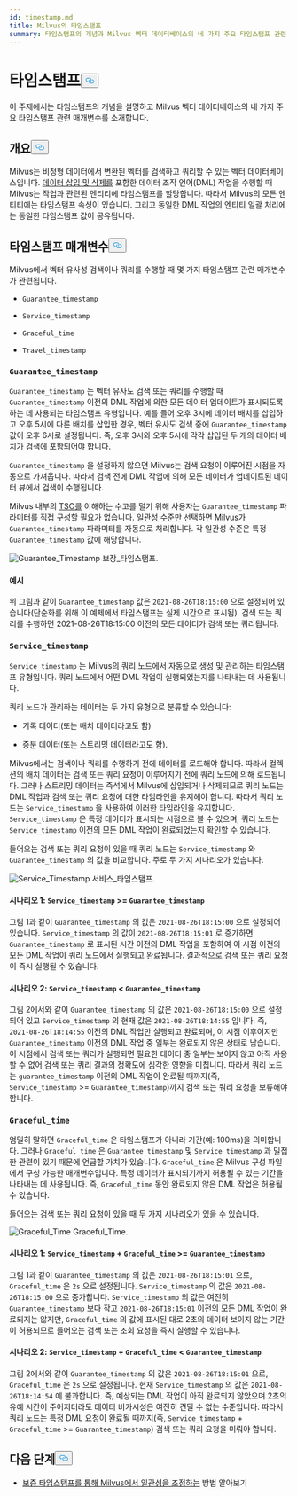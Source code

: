 ```yaml
---
id: timestamp.md
title: Milvus의 타임스탬프
summary: 타임스탬프의 개념과 Milvus 벡터 데이터베이스의 네 가지 주요 타임스탬프 관련 매개변수에 대해 알아보세요.
---
```

<h1 id="Timestamp" class="common-anchor-header">타임스탬프<button data-href="#Timestamp" class="anchor-icon" translate="no">
      <svg translate="no"
        aria-hidden="true"
        focusable="false"
        height="20"
        version="1.1"
        viewBox="0 0 16 16"
        width="16"
      >
        <path
          fill="#0092E4"
          fill-rule="evenodd"
          d="M4 9h1v1H4c-1.5 0-3-1.69-3-3.5S2.55 3 4 3h4c1.45 0 3 1.69 3 3.5 0 1.41-.91 2.72-2 3.25V8.59c.58-.45 1-1.27 1-2.09C10 5.22 8.98 4 8 4H4c-.98 0-2 1.22-2 2.5S3 9 4 9zm9-3h-1v1h1c1 0 2 1.22 2 2.5S13.98 12 13 12H9c-.98 0-2-1.22-2-2.5 0-.83.42-1.64 1-2.09V6.25c-1.09.53-2 1.84-2 3.25C6 11.31 7.55 13 9 13h4c1.45 0 3-1.69 3-3.5S14.5 6 13 6z"
        ></path>
      </svg>
    </button></h1><p>이 주제에서는 타임스탬프의 개념을 설명하고 Milvus 벡터 데이터베이스의 네 가지 주요 타임스탬프 관련 매개변수를 소개합니다.</p>
<h2 id="Overview" class="common-anchor-header">개요<button data-href="#Overview" class="anchor-icon" translate="no">
      <svg translate="no"
        aria-hidden="true"
        focusable="false"
        height="20"
        version="1.1"
        viewBox="0 0 16 16"
        width="16"
      >
        <path
          fill="#0092E4"
          fill-rule="evenodd"
          d="M4 9h1v1H4c-1.5 0-3-1.69-3-3.5S2.55 3 4 3h4c1.45 0 3 1.69 3 3.5 0 1.41-.91 2.72-2 3.25V8.59c.58-.45 1-1.27 1-2.09C10 5.22 8.98 4 8 4H4c-.98 0-2 1.22-2 2.5S3 9 4 9zm9-3h-1v1h1c1 0 2 1.22 2 2.5S13.98 12 13 12H9c-.98 0-2-1.22-2-2.5 0-.83.42-1.64 1-2.09V6.25c-1.09.53-2 1.84-2 3.25C6 11.31 7.55 13 9 13h4c1.45 0 3-1.69 3-3.5S14.5 6 13 6z"
        ></path>
      </svg>
    </button></h2><p>Milvus는 비정형 데이터에서 변환된 벡터를 검색하고 쿼리할 수 있는 벡터 데이터베이스입니다. <a href="https://milvus.io/docs/v2.1.x/data_processing.md">데이터 삽입 및 삭제를</a> 포함한 데이터 조작 언어(DML) 작업을 수행할 때 Milvus는 작업과 관련된 엔티티에 타임스탬프를 할당합니다. 따라서 Milvus의 모든 엔티티에는 타임스탬프 속성이 있습니다. 그리고 동일한 DML 작업의 엔티티 일괄 처리에는 동일한 타임스탬프 값이 공유됩니다.</p>
<h2 id="Timestamp-parameters" class="common-anchor-header">타임스탬프 매개변수<button data-href="#Timestamp-parameters" class="anchor-icon" translate="no">
      <svg translate="no"
        aria-hidden="true"
        focusable="false"
        height="20"
        version="1.1"
        viewBox="0 0 16 16"
        width="16"
      >
        <path
          fill="#0092E4"
          fill-rule="evenodd"
          d="M4 9h1v1H4c-1.5 0-3-1.69-3-3.5S2.55 3 4 3h4c1.45 0 3 1.69 3 3.5 0 1.41-.91 2.72-2 3.25V8.59c.58-.45 1-1.27 1-2.09C10 5.22 8.98 4 8 4H4c-.98 0-2 1.22-2 2.5S3 9 4 9zm9-3h-1v1h1c1 0 2 1.22 2 2.5S13.98 12 13 12H9c-.98 0-2-1.22-2-2.5 0-.83.42-1.64 1-2.09V6.25c-1.09.53-2 1.84-2 3.25C6 11.31 7.55 13 9 13h4c1.45 0 3-1.69 3-3.5S14.5 6 13 6z"
        ></path>
      </svg>
    </button></h2><p>Milvus에서 벡터 유사성 검색이나 쿼리를 수행할 때 몇 가지 타임스탬프 관련 매개변수가 관련됩니다.</p>
<ul>
<li><p><code translate="no">Guarantee_timestamp</code></p></li>
<li><p><code translate="no">Service_timestamp</code></p></li>
<li><p><code translate="no">Graceful_time</code></p></li>
<li><p><code translate="no">Travel_timestamp</code></p></li>
</ul>
<h3 id="Guaranteetimestamp" class="common-anchor-header"><code translate="no">Guarantee_timestamp</code></h3><p><code translate="no">Guarantee_timestamp</code> 는 벡터 유사도 검색 또는 쿼리를 수행할 때 <code translate="no">Guarantee_timestamp</code> 이전의 DML 작업에 의한 모든 데이터 업데이트가 표시되도록 하는 데 사용되는 타임스탬프 유형입니다. 예를 들어 오후 3시에 데이터 배치를 삽입하고 오후 5시에 다른 배치를 삽입한 경우, 벡터 유사도 검색 중에 <code translate="no">Guarantee_timestamp</code> 값이 오후 6시로 설정됩니다. 즉, 오후 3시와 오후 5시에 각각 삽입된 두 개의 데이터 배치가 검색에 포함되어야 합니다.</p>
<p><code translate="no">Guarantee_timestamp</code> 을 설정하지 않으면 Milvus는 검색 요청이 이루어진 시점을 자동으로 가져옵니다. 따라서 검색 전에 DML 작업에 의해 모든 데이터가 업데이트된 데이터 뷰에서 검색이 수행됩니다.</p>
<p>Milvus 내부의 <a href="https://github.com/milvus-io/milvus/blob/master/docs/design_docs/20211214-milvus_hybrid_ts.md">TSO를</a> 이해하는 수고를 덜기 위해 사용자는 <code translate="no">Guarantee_timestamp</code> 파라미터를 직접 구성할 필요가 없습니다. <a href="https://milvus.io/docs/v2.1.x/consistency.md">일관성 수준만</a> 선택하면 Milvus가 <code translate="no">Guarantee_timestamp</code> 파라미터를 자동으로 처리합니다. 각 일관성 수준은 특정 <code translate="no">Guarantee_timestamp</code> 값에 해당합니다.</p>
<p>
  
   <span class="img-wrapper"> <img translate="no" src="/docs/v2.4.x/assets/Guarantee_Timestamp.png" alt="Guarantee_Timestamp" class="doc-image" id="guarantee_timestamp" />
   </span> <span class="img-wrapper"> <span>보장_타임스탬프</span>. </span></p>
<h4 id="Example" class="common-anchor-header">예시</h4><p>위 그림과 같이 <code translate="no">Guarantee_timestamp</code> 값은 <code translate="no">2021-08-26T18:15:00</code> 으로 설정되어 있습니다(단순화를 위해 이 예제에서 타임스탬프는 실제 시간으로 표시됨). 검색 또는 쿼리를 수행하면 2021-08-26T18:15:00 이전의 모든 데이터가 검색 또는 쿼리됩니다.</p>
<h3 id="Servicetimestamp" class="common-anchor-header"><code translate="no">Service_timestamp</code></h3><p><code translate="no">Service_timestamp</code> 는 Milvus의 쿼리 노드에서 자동으로 생성 및 관리하는 타임스탬프 유형입니다. 쿼리 노드에서 어떤 DML 작업이 실행되었는지를 나타내는 데 사용됩니다.</p>
<p>쿼리 노드가 관리하는 데이터는 두 가지 유형으로 분류할 수 있습니다:</p>
<ul>
<li><p>기록 데이터(또는 배치 데이터라고도 함)</p></li>
<li><p>증분 데이터(또는 스트리밍 데이터라고도 함).</p></li>
</ul>
<p>Milvus에서는 검색이나 쿼리를 수행하기 전에 데이터를 로드해야 합니다. 따라서 컬렉션의 배치 데이터는 검색 또는 쿼리 요청이 이루어지기 전에 쿼리 노드에 의해 로드됩니다. 그러나 스트리밍 데이터는 즉석에서 Milvus에 삽입되거나 삭제되므로 쿼리 노드는 DML 작업과 검색 또는 쿼리 요청에 대한 타임라인을 유지해야 합니다. 따라서 쿼리 노드는 <code translate="no">Service_timestamp</code> 을 사용하여 이러한 타임라인을 유지합니다. <code translate="no">Service_timestamp</code> 은 특정 데이터가 표시되는 시점으로 볼 수 있으며, 쿼리 노드는 <code translate="no">Service_timestamp</code> 이전의 모든 DML 작업이 완료되었는지 확인할 수 있습니다.</p>
<p>들어오는 검색 또는 쿼리 요청이 있을 때 쿼리 노드는 <code translate="no">Service_timestamp</code> 와 <code translate="no">Guarantee_timestamp</code> 의 값을 비교합니다. 주로 두 가지 시나리오가 있습니다.</p>
<p>
  
   <span class="img-wrapper"> <img translate="no" src="/docs/v2.4.x/assets/Service_Timestamp.png" alt="Service_Timestamp" class="doc-image" id="service_timestamp" />
   </span> <span class="img-wrapper"> <span>서비스_타임스탬프</span>. </span></p>
<h4 id="Scenario-1-Servicetimestamp--Guaranteetimestamp" class="common-anchor-header">시나리오 1: <code translate="no">Service_timestamp</code> &gt;= <code translate="no">Guarantee_timestamp</code></h4><p>그림 1과 같이 <code translate="no">Guarantee_timestamp</code> 의 값은 <code translate="no">2021-08-26T18:15:00</code> 으로 설정되어 있습니다. <code translate="no">Service_timestamp</code> 의 값이 <code translate="no">2021-08-26T18:15:01</code> 로 증가하면 <code translate="no">Guarantee_timestamp</code> 로 표시된 시간 이전의 DML 작업을 포함하여 이 시점 이전의 모든 DML 작업이 쿼리 노드에서 실행되고 완료됩니다. 결과적으로 검색 또는 쿼리 요청이 즉시 실행될 수 있습니다.</p>
<h4 id="Scenario-2-Servicetimestamp--Guaranteetimestamp" class="common-anchor-header">시나리오 2: <code translate="no">Service_timestamp</code> &lt; <code translate="no">Guarantee_timestamp</code></h4><p>그림 2에서와 같이 <code translate="no">Guarantee_timestamp</code> 의 값은 <code translate="no">2021-08-26T18:15:00</code> 으로 설정되어 있고 <code translate="no">Service_timestamp</code> 의 현재 값은 <code translate="no">2021-08-26T18:14:55</code> 입니다. 즉, <code translate="no">2021-08-26T18:14:55</code> 이전의 DML 작업만 실행되고 완료되며, 이 시점 이후이지만 <code translate="no">Guarantee_timestamp</code> 이전의 DML 작업 중 일부는 완료되지 않은 상태로 남습니다. 이 시점에서 검색 또는 쿼리가 실행되면 필요한 데이터 중 일부는 보이지 않고 아직 사용할 수 없어 검색 또는 쿼리 결과의 정확도에 심각한 영향을 미칩니다. 따라서 쿼리 노드는 <code translate="no">guarantee_timestamp</code> 이전의 DML 작업이 완료될 때까지(즉, <code translate="no">Service_timestamp</code> &gt;= <code translate="no">Guarantee_timestamp</code>)까지 검색 또는 쿼리 요청을 보류해야 합니다.</p>
<h3 id="Gracefultime" class="common-anchor-header"><code translate="no">Graceful_time</code></h3><p>엄밀히 말하면 <code translate="no">Graceful_time</code> 은 타임스탬프가 아니라 기간(예: 100ms)을 의미합니다. 그러나 <code translate="no">Graceful_time</code> 은 <code translate="no">Guarantee_timestamp</code> 및 <code translate="no">Service_timestamp</code> 과 밀접한 관련이 있기 때문에 언급할 가치가 있습니다. <code translate="no">Graceful_time</code> 은 Milvus 구성 파일에서 구성 가능한 매개변수입니다. 특정 데이터가 표시되기까지 허용될 수 있는 기간을 나타내는 데 사용됩니다. 즉, <code translate="no">Graceful_time</code> 동안 완료되지 않은 DML 작업은 허용될 수 있습니다.</p>
<p>들어오는 검색 또는 쿼리 요청이 있을 때 두 가지 시나리오가 있을 수 있습니다.</p>
<p>
  
   <span class="img-wrapper"> <img translate="no" src="/docs/v2.4.x/assets/Graceful_Time.png" alt="Graceful_Time" class="doc-image" id="graceful_time" />
   </span> <span class="img-wrapper"> <span>Graceful_Time</span>. </span></p>
<h4 id="Scenario-1-Servicetimestamp--+--Gracefultime--Guaranteetimestamp" class="common-anchor-header">시나리오 1: <code translate="no">Service_timestamp</code> + <code translate="no">Graceful_time</code> &gt;= <code translate="no">Guarantee_timestamp</code></h4><p>그림 1과 같이 <code translate="no">Guarantee_timestamp</code> 의 값은 <code translate="no">2021-08-26T18:15:01</code> 으로, <code translate="no">Graceful_time</code> 은 <code translate="no">2s</code> 으로 설정됩니다. <code translate="no">Service_timestamp</code> 의 값은 <code translate="no">2021-08-26T18:15:00</code> 으로 증가합니다. <code translate="no">Service_timestamp</code> 의 값은 여전히 <code translate="no">Guarantee_timestamp</code> 보다 작고 <code translate="no">2021-08-26T18:15:01</code> 이전의 모든 DML 작업이 완료되지는 않지만, <code translate="no">Graceful_time</code> 의 값에 표시된 대로 2초의 데이터 보이지 않는 기간이 허용되므로 들어오는 검색 또는 조회 요청을 즉시 실행할 수 있습니다.</p>
<h4 id="Scenario-2-Servicetimestamp--+--Gracefultime--Guaranteetimestamp" class="common-anchor-header">시나리오 2: <code translate="no">Service_timestamp</code> + <code translate="no">Graceful_time</code> &lt; <code translate="no">Guarantee_timestamp</code></h4><p>그림 2에서와 같이 <code translate="no">Guarantee_timestamp</code> 의 값은 <code translate="no">2021-08-26T18:15:01</code> 으로, <code translate="no">Graceful_time</code> 은 <code translate="no">2s</code> 으로 설정됩니다. 현재 <code translate="no">Service_timestamp</code> 의 값은 <code translate="no">2021-08-26T18:14:54</code> 에 불과합니다. 즉, 예상되는 DML 작업이 아직 완료되지 않았으며 2초의 유예 시간이 주어지더라도 데이터 비가시성은 여전히 견딜 수 없는 수준입니다. 따라서 쿼리 노드는 특정 DML 요청이 완료될 때까지(즉, <code translate="no">Service_timestamp</code> + <code translate="no">Graceful_time</code> &gt;= <code translate="no">Guarantee_timestamp</code>) 검색 또는 쿼리 요청을 미뤄야 합니다.</p>
<h2 id="Whats-next" class="common-anchor-header">다음 단계<button data-href="#Whats-next" class="anchor-icon" translate="no">
      <svg translate="no"
        aria-hidden="true"
        focusable="false"
        height="20"
        version="1.1"
        viewBox="0 0 16 16"
        width="16"
      >
        <path
          fill="#0092E4"
          fill-rule="evenodd"
          d="M4 9h1v1H4c-1.5 0-3-1.69-3-3.5S2.55 3 4 3h4c1.45 0 3 1.69 3 3.5 0 1.41-.91 2.72-2 3.25V8.59c.58-.45 1-1.27 1-2.09C10 5.22 8.98 4 8 4H4c-.98 0-2 1.22-2 2.5S3 9 4 9zm9-3h-1v1h1c1 0 2 1.22 2 2.5S13.98 12 13 12H9c-.98 0-2-1.22-2-2.5 0-.83.42-1.64 1-2.09V6.25c-1.09.53-2 1.84-2 3.25C6 11.31 7.55 13 9 13h4c1.45 0 3-1.69 3-3.5S14.5 6 13 6z"
        ></path>
      </svg>
    </button></h2><ul>
<li><a href="/docs/ko/consistency.md">보증 타임스탬프를 통해 Milvus에서 일관성을 조정하는</a> 방법 알아보기</li>
</ul>
